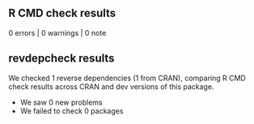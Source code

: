 ## R CMD check results

0 errors | 0 warnings | 0 note

## revdepcheck results

We checked 1 reverse dependencies (1 from CRAN), comparing R CMD check results across CRAN and dev versions of this package.

 * We saw 0 new problems
 * We failed to check 0 packages
